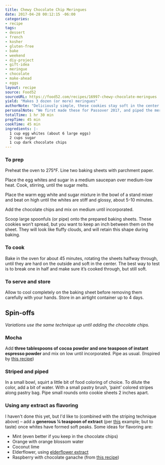 ```yaml
---
title: Chewy Chocolate Chip Meringues
date: 2017-04-28 00:12:15 -06:00
categories:
- recipe
tags:
- dessert
- french
- kosher
- gluten-free
- bake
- weekend
- diy-project
- gift-idea
- meringue
- chocolate
- make-ahead
- eggs
layout: recipe
source: Food52
sourceURL: https://food52.com/recipes/16997-chewy-chocolate-meringues
yield: "Makes 3 dozen (or more) meringues"
authorNote: "Deliciously simple, these cookies stay soft in the center under a crisp shell. They're gluten free, with only three ingredients."
personalNote: "We first made these for Passover 2017, and piped the meringue, which turned out beautifully."
totalTime: 1 hr 30 min
prepTime: 45 min
cookTime: 45 min
ingredients: |-
  1	cup egg whites (about 6 large eggs)
  2	cups sugar
  1	cup dark chocolate chips
---
```


### To prep

Preheat the oven to 275°F. Line two baking sheets with parchment paper.

Place the egg whites and sugar in a medium saucepan over medium-low heat. Cook, stirring, until the sugar melts.

Place the warm egg white and sugar mixture in the bowl of a stand mixer and beat on high until the whites are stiff and glossy, about 5-10 minutes.

Add the chocolate chips and mix on medium until incorporated.

Scoop large spoonfuls (or pipe) onto the prepared baking sheets. These cookies won’t spread, but you want to keep an inch between them on the sheet. They will look like fluffy clouds, and will retain this shape during baking.

### To cook

Bake in the oven for about 45 minutes, rotating the sheets halfway through, until they are hard on the outside and soft in the center. The best way to test is to break one in half and make sure it’s cooked through, but still soft.

### To serve and store

Allow to cool completely on the baking sheet before removing them carefully with your hands. Store in an airtight container up to 4 days.

## Spin-offs

_Variations use the same technique up until adding the chocolate chips._

### Mocha
Add **three tablespoons of cocoa powder and one teaspoon of instant espresso powder** and mix on low until incorporated. Pipe as usual. (Inspired by [this recipe](http://www.myrecipes.com/recipe/cocoa-coffee-meringue-kisses))

### Striped and piped
In a small bowl, squirt a little bit of food coloring of choice. To dilute the color, add a bit of water. With a small pastry brush, ‘paint’ colored stripes along pastry bag. Pipe small rounds onto cookie sheets 2 inches apart.

### Using any extract as flavoring
I haven't done this yet, but I'd like to (combined with the striping technique above) – add a **generous ¼ teaspoon of extract** (per [this](http://www.yummly.co/#recipe/Mint-Meringue-Kisses-1927782) example; but to taste) once whites have formed soft peaks. Some ideas for flavoring are:
* Mint (even better if you keep in the chocolate chips)
* Orange with orange blossom water
* Coconut lime
* Elderflower, using [elderflower extract](https://www.amazon.com/Amoretti-Natural-Elderflower-Extract-Ounce/dp/B00KS3LN6O)
* Raspberry with chocolate ganache (from [this recipe](https://bakingamoment.com/raspberry-meringue-sandwiches-with-whipped-dark-chocolate-ganache-filling/))
